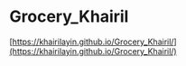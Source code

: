 # Grocery_Khairil

[https://khairilayin.github.io/Grocery_Khairil/](https://khairilayin.github.io/Grocery_Khairil/)
